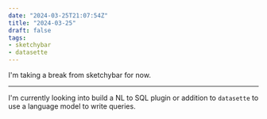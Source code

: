 ```yaml
---
date: "2024-03-25T21:07:54Z"
title: "2024-03-25"
draft: false
tags:
- sketchybar
- datasette
---
```


I'm taking a break from sketchybar for now.

---

I'm currently looking into build a NL to SQL plugin or addition to `datasette` to use a language model to write queries.